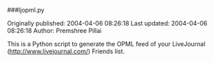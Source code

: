 ###ljopml.py

Originally published: 2004-04-06 08:26:18
Last updated: 2004-04-06 08:26:18
Author: Premshree Pillai

This is a Python script to generate the OPML feed of your LiveJournal (http://www.livejournal.com/) Friends list.